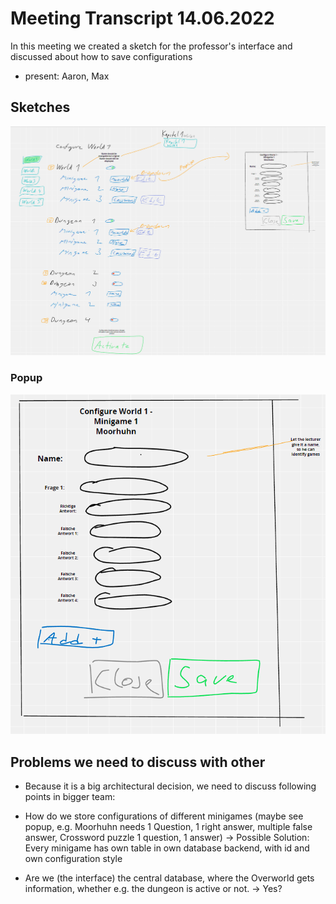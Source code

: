 # Meeting Transcript 14.06.2022

In this meeting we created a sketch for the professor's interface and discussed about how to save configurations

- present: Aaron, Max

## Sketches

[![Interface](2022-06-14-prof-interface-sketch.png)](2022-06-14-prof-interface-sketch.png)

### Popup

[![Interface-popup](2022-06-14-prof-interface-sketch-popup.png)](2022-06-14-prof-interface-sketch-popup.png)

## Problems we need to discuss with other

- Because it is a big architectural decision, we need to discuss following points in bigger team:

- How do we store configurations of different minigames (maybe see popup, e.g. Moorhuhn needs 1 Question, 1 right answer, multiple false answer, Crossword puzzle 1 question, 1 answer) -> Possible Solution: Every minigame has own table in own database backend, with id and own configuration style

- Are we (the interface) the central database, where the Overworld gets information, whether e.g. the dungeon is active or not. -> Yes?
